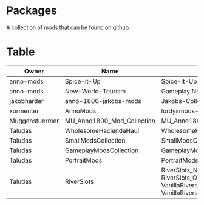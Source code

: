 # Packages

A collection of mods that can be found on github.

# Table

|Owner|Name|Package|
|-|-|-|
| anno-mods | Spice-it-Up | Spice-it-Up.zip |
| anno-mods | New-World-Tourism | Gameplay.New.World.Tourism.zip |
| jakobharder | anno-1800-jakobs-mods | Jakobs-Collection-v*.zip |
| xormenter | AnnoMods | lordysmods-v*.zip |
| Muggenstuermer | MU_Anno1800_Mod_Collection | MU_Anno1800_Mod_Collection_Full_v*.zip
| Taludas | WholesomeHaciendaHaul | WholesomeHaciendaHaul_v*.zip |
| Taludas | SmallModsCollection | SmallModsCollection_v*.zip |
| Taludas | GameplayModsCollection | GameplayModsCollection_v*.zip |
| Taludas | PortraitMods | PortraitMods_v*.zip |
| Taludas | RiverSlots | RiverSlots_NW_v*.zip - RiverSlots_OW_v*.zip - VanillaRiverslotBuildingsNW_v*.zip - VanillaRiverslotBuildingsOW_v*.zip|
